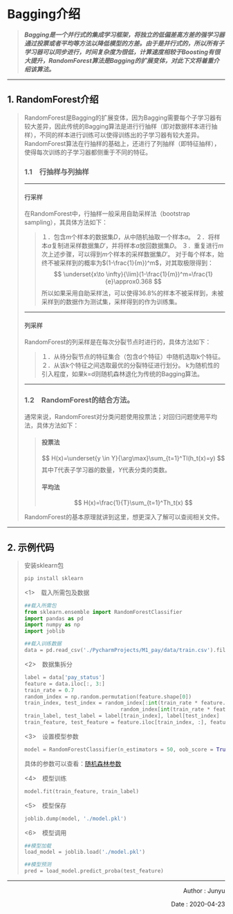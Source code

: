 # Bagging介绍

>***Bagging是一个并行式的集成学习框架，将独立的低偏差高方差的强学习器通过投票或者平均等方法以降低模型的方差。由于是并行式的，所以所有子学习器可以同步进行，时间复杂度为很低，计算速度相较于Boosting有很大提升，RandomForest算法是Bagging的扩展变体，对此下文将着重介绍该算法。***

---

## 1. RandomForest介绍

> RandomForest是Bagging的扩展变体，因为Bagging需要每个子学习器有较大差异，因此传统的Bagging算法是进行行抽样（即对数据样本进行抽样），不同的样本进行训练可以使得训练出的子学习器有较大差异。RandomForest算法在行抽样的基础上，还进行了列抽样（即特征抽样），使得每次训练的子学习器都侧重于不同的特征。
>
> ### 1.1　行抽样与列抽样
>
> ---
> #### 行采样
> 在RandomForest中，行抽样一般采用自助采样法（bootstrap sampling），其具体方法如下：
> >１．包含$m$个样本的数据集$D$，从中随机抽取一个样本$a$。
> >２．将样本$a$复制进采样数据集$D'$，并将样本$a$放回数据集$D$。
> >３．重复进行$m$次上述步骤，可以得到$m$个样本的采样数据集$D'$。
> >对于每个样本，始终不被采样到的概率为$(1-\frac{1}{m})^m$，对其取极限得到：
> >$$
> >\underset{x\to \infty}{\lim}(1-\frac{1}{m})^m=\frac{1}{e}\approx0.368
> >$$
> >所以如果采用自助采样法，可以使得36.8%的样本不被采样到，未被采样到的数据作为测试集，采样得到的作为训练集。
>
> ---
>
> #### 列采样
> RandomForest的列采样是在每次分裂节点时进行的，具体方法如下：
>
> >１．从待分裂节点的特征集合（包含d个特征）中随机选取k个特征。
> >２．从该k个特征之间选取最优的分裂特征进行划分。
> >k为随机性的引入程度，如果k=d则随机森林退化为传统的Bagging算法。
>
> ---
>
> ### 1.2　RandomForest的结合方法。
>
> 通常来说，RandomForest对分类问题使用投票法；对回归问题使用平均法，具体方法如下：
>
> > #### 投票法
> > $$
> > H(x)=\underset{y \in Y}{\arg\max}\sum_{t=1}^TI(h_t(x)=y)
> > $$
> > 其中$T$代表子学习器的数量，$Y$代表分类的类数。
> >
> > #### 平均法
> > $$
> > H(x)=\frac{1}{T}\sum_{t=1}^Th_t(x)
> > $$
> 
>
>
> RandomForest的基本原理就讲到这里，想更深入了解可以查阅相关文件。

---

## 2. 示例代码
>安装sklearn包
>```python
>pip install sklearn
>```
>
><1>　载入所需包及数据
>
>```python
>##载入所需包
>from sklearn.ensemble import RandomForestClassifier
>import pandas as pd
>import numpy as np
>import joblib
>
>##载入训练数据
>data = pd.read_csv('./PycharmProjects/M1_pay/data/train.csv').fillna(0)
>```
>
><2>　数据集拆分
>```python
>label = data['pay_status']
>feature = data.iloc[:, 3:]
>train_rate = 0.7
>random_index = np.random.permutation(feature.shape[0])
>train_index, test_index = random_index[:int(train_rate * feature.shape[0])], \
>                                random_index[int(train_rate * feature.shape[0]):]
>train_label, test_label = label[train_index], label[test_index]
>train_feature, test_feature = feature.iloc[train_index, :], feature.iloc[test_index, :]
>```
>
><3>　设置模型参数
>```python
>model = RandomForestClassifier(n_estimators = 50, oob_score = True, verbose = 0)
>```
>具体的参数可以查看：[随机森林参数](https://scikit-learn.org/stable/modules/ensemble.html#random-forest-parameters)
>
><4>　模型训练
>```python
>model.fit(train_feature, train_label)
>```
>
><5>　模型保存
>```python
>joblib.dump(model, './model.pkl')
>```
>
><6>　模型调用
>```python
>##模型加载
>load_model = joblib.load('./model.pkl')
>
>##模型预测
>pred = load_model.predict_proba(test_feature)
>```

---

<p align='right'>Author : Junyu
<p align='right'>Date : 2020-04-23